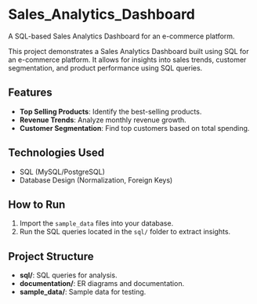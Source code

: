 # Sales_Analytics_Dashboard
A SQL-based Sales Analytics Dashboard for an e-commerce platform.

This project demonstrates a Sales Analytics Dashboard built using SQL for an e-commerce platform. It allows for insights into sales trends, customer segmentation, and product performance using SQL queries.

## Features
- **Top Selling Products**: Identify the best-selling products.
- **Revenue Trends**: Analyze monthly revenue growth.
- **Customer Segmentation**: Find top customers based on total spending.

## Technologies Used
- SQL (MySQL/PostgreSQL)
- Database Design (Normalization, Foreign Keys)

## How to Run
1. Import the `sample_data` files into your database.
2. Run the SQL queries located in the `sql/` folder to extract insights.

## Project Structure
- **sql/**: SQL queries for analysis.
- **documentation/**: ER diagrams and documentation.
- **sample_data/**: Sample data for testing.
